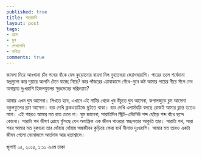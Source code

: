 ```yaml
---
published: true
title: শহরকবি
layout: post
tags:
- প্রেম
- ডুব
- লেখালেখি
- কবিতা
comments: true
---
```

জানলা দিয়ে আধখানা চাঁদ
পথের বাঁকে মেঘ কুড়োনোর বায়না দিল
দুহাতভরা জ্যোৎস্নারাশি।
পায়ের তলে শর্ষেদানা স্বপ্নগুলো
কার দুয়ারে আপনি টেনে যাচ্ছে নিয়ে?
কার পাঁজরের এ্যাবাকাসে
গেঁথে-গুনে কষ্ট আমার
পায়ের নীচে সঁপে দেব
অনাঘ্রাত দুঃখরাশি
হিজলফুলের ক্ষুদ্রদেহের দরিদ্রতায়?

আমার এখন ঘুম আসেনা।
লিখতে হবে,
এখানে এই মাটির থেকে খুব উঁচুতে
ঘুম আসেনা, কপালজুড়ে চুম আসেনা
বকুলফুলের ঘ্রাণ আসেনা।
বরং দেখি ক্লকওয়াইজে ছুটতে থাকা।
বরং দেখি এলার্মঘড়ি বলছে রোজই
আমার ক্লান্ত হতেও মানা।
এই শহরও আমার মত রাত চেনে না।
ঘুম জানেনা, সারাটাদিন স্ট্রিট-এভিনিউ
শব্দ ছোঁড়ে শব্দ বাঁধে ছন্দে কোনো।
সারাটা পথ ভীষণ দ্রোহে
ফুঁসছে যেন অযান্ত্রিক এক
জীবন পাওয়ার স্বচ্ছলতার আকুতি তার।
সারাটা পথ, সারা শহর
আমার মত বুকভরা তার ধোঁয়ায় ধোঁয়ায়
অন্ধজীবন কুড়িয়ে ফেরা
ব্যর্থ নীলাভ দুঃখরাশি।
আমার মত তারও একটা জীবন গেলো
বেনোজলে
আর্তনাদ আর
হতাশ্বাসে।

জুলাই ০৫, ২০১৫, ১:১১ এএম
ঢাকা